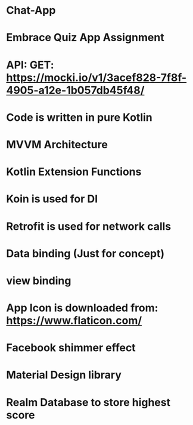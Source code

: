 # Chat-App
# Embrace Quiz App Assignment

# API: GET: https://mocki.io/v1/3acef828-7f8f-4905-a12e-1b057db45f48/

# Code is written in pure Kotlin

# MVVM Architecture

# Kotlin Extension Functions

# Koin is used for DI

# Retrofit is used for network calls

# Data binding (Just for concept)

# view binding

# App Icon is downloaded from: https://www.flaticon.com/

# Facebook shimmer effect

# Material Design library

# Realm Database to store highest score

